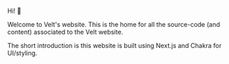 Hi! 👋

Welcome to Velt's website. This is the home for all the source-code (and
content) associated to the Velt website.

The short introduction is this website is built using Next.js and Chakra for
UI/styling.

